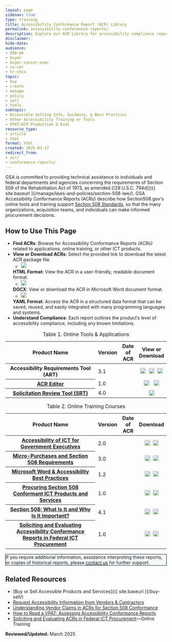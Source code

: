 ```yaml
---
layout: page
sidenav: true
type: training
title: Accessibility Conformance Report (ACR) Library
permalink: accessibility-conformance-reports/
description: Explore our ACR Library for accessibility compliance reports on our ICT tools and online training. Ensure Section 508 compliance for informed procurement and development.
disclaimer: 
hide-date: 
audience: 
- 508-pm
- buyer
- buyer-senior-exec
- co-cor
- hr-chco
topic: 
- buy
- create
- manage
- policy
- sell
- tools
subtopic: 
- Accessible Selling Info, Guidance, & Best Practices
- Other Accessibility Training or Tools
- VPAT/ACR Production & Eval
resource_type: 
- article
- tool
format: html
created: 2025-03-17
redirect_from: 
- acr/
- conformance-reports/
---
```

GSA is committed to providing technical assistance to individuals and federal departments and agencies concerning the requirements of Section 508 of the Rehabilitation Act of 1973, as amended [(29 U.S.C. 794d)]({{ site.baseurl }}/manage/laws-and-policies/section-508-law/). GSA Accessibility Conformance Reports (ACRs) describe how Section508.gov's online tools and training support <a href="https://www.access-board.gov/ict/" target="_blank" class="usa-link--external">Section 508 Standards</a>, so that the many organizations, acquisition teams, and individuals can make informed procurement decisions.

## How to Use This Page

* **Find ACRs**: Browse for Accessibility Conformance Reports (ACRs) related to applications, online training, or other ICT products.
* **View or Download ACRs**: Select the provided link to download the latest ACR package file.
  * <img src="{{ site.baseurl }}/assets/images/icons/doc-symbol-html.png" width="18px" height="18px" class="margin-top-05 margin-bottom-neg-05" alt="">
  **HTML Format**: View the ACR in a user-friendly, readable document format.
  * <img src="{{ site.baseurl }}/assets/images/icons/doc-symbol-doc.png" width="18px" height="18px" class="margin-top-05 margin-bottom-neg-05" alt="">
  **DOCX**: View or download the ACR in Microsoft Word document format.
  * <img src="{{ site.baseurl }}/assets/images/icons/doc-symbol-yaml.png" width="18px" height="18px" class="margin-top-05 margin-bottom-neg-05" alt="">
  **YAML Format**: Access the ACR in a structured data format that can be saved, reused, and easily integrated with many programming languages and systems.
* **Understand Compliance**: Each report outlines the product’s level of accessibility compliance, including any known limitations.

<table id="table-1" class="grid-col-12 usa-table usa-table--borderless striped margin-top-4">
  <caption>Table 1. Online Tools & Applications</caption>
  <thead>
    <tr>
      <th scope="col" style="width:100%">Product Name</th>
      <th scope="col" class="center">Version</th>
      <th scope="col" class="center text-no-wrap">Date of ACR</th>
      <th scope="col" class="center">View or Download</th>
    </tr>
  </thead>
  <tbody>
    <tr>
      <th id="art" scope="row">Accessibility Requirements Tool (ART)</th>
      <td class="center">3.1</td>
      <td class="center"></td>
      <td style="vertical-align: middle; text-align: center;">
        <a href="https://assets.section508.gov/assets/files/acr-library/acr_accessibility-requirements-tool_section508/" aria-label="View ACR for " aria-describedby="art"><img src="{{ site.baseurl }}/assets/images/icons/doc-symbol-html.png" width="18px" height="18px" class="margin-top-05 margin-bottom-neg-05" alt=""></a>&nbsp;
        <a href="https://assets.section508.gov/assets/files/acr_library/acr_accessibility-requirements-tool_section508.docx" aria-label="Download DOCX of ACR for " aria-describedby="art"><img src="{{ site.baseurl }}/assets/images/icons/doc-symbol-doc.png" width="18px" height="18px" class="margin-top-05 margin-bottom-neg-05" alt=""></a>&nbsp;
        <a href="https://assets.section508.gov/assets/files/acr-library/acr_accessibility-requirements-tool_section508.yaml" aria-label="Download YAML ACR for " aria-describedby="art"><img src="{{ site.baseurl }}/assets/images/icons/doc-symbol-yaml.png" width="18px" height="18px" class="margin-top-05 margin-bottom-neg-05" alt=""></a>
      </td>
    </tr>
    <tr>
      <th id="acre" scope="row"><a href="">ACR Editor</a></th>
      <td class="center">1.0</td>
      <td class="center"></td>
      <td style="vertical-align: middle; text-align: center;">
        <a href="https://assets.section508.gov/assets/files/acr-library/gsa-section580gov-acr-art.zip" aria-label="Download ACR for " aria-describedby="art"><img src="{{ site.baseurl }}/assets/images/icons/doc-symbol-doc.png" width="18px" height="18px" class="margin-top-05 margin-bottom-neg-05" alt=""></a> &nbsp; 
        <a href="https://assets.section508.gov/assets/files/acr-library/gsa-section580gov-acr-art.zip" aria-label="Download ACR for " aria-describedby="art"><img src="{{ site.baseurl }}/assets/images/icons/doc-symbol-yaml.png" width="18px" height="18px" class="margin-top-05 margin-bottom-neg-05" alt=""></a>
      </td>
    </tr>
    <tr>
      <th id="srt" scope="row"><a href="">Solicitation Review Tool (SRT)</a></th>
      <td class="center">4.0</td>
      <td class="center"></td>
      <td style="vertical-align: middle; text-align: center;"><a href="https://assets.section508.gov/assets/files/acr-library/gsa-section580gov-acr-srt.zip" aria-label="Download ACR for " aria-describedby="srt"><img src="{{ site.baseurl }}/assets/images/icons/download-green.png" width="18px" height="18px" class="margin-top-05 margin-bottom-neg-05" alt=""></a></td>
    </tr>
  </tbody>
</table>

<table id="table-2" class="grid-col-12 usa-table usa-table--borderless striped margin-top-5">
<caption>Table 2. Online Training Courses</caption>
  <thead>
    <tr>
      <th scope="col" style="width:100%">Product Name</th>
      <th scope="col" class="center">Version</th>
      <th scope="col" class="center text-no-wrap">Date of ACR</th>
      <th scope="col" class="center">Download</th>
    </tr>
  </thead>
  <tbody>
    <tr>
      <th id="ict-exec" scope="row"><a href="https://www.section508.gov/training/online-course/accessible-for-executives/">Accessibility of ICT for Government Executives</a></th>
      <td class="center">2.0</td>
      <td class="center"></td>
      <td style="vertical-align: middle; text-align: center;">
        <a href="https://assets.section508.gov/assets/files/acr_library/acr_accessibility-requirements-tool_section508.docx" aria-label="Download ACR for " aria-describedby="art"><img src="{{ site.baseurl }}/assets/images/icons/doc-symbol-doc.png" width="18px" height="18px" class="margin-top-05 margin-bottom-neg-05" alt=""></a>&nbsp;
        <a href="https://assets.section508.gov/assets/files/acr-library/acr_accessibility-requirements-tool_section508.yaml" aria-label="Download ACR for " aria-describedby="art"><img src="{{ site.baseurl }}/assets/images/icons/doc-symbol-yaml.png" width="18px" height="18px" class="margin-top-05 margin-bottom-neg-05" alt=""></a>
      </td>
    </tr>   
    <tr>
      <th id="micro-purchase" scope="row"><a href="https://www.section508.gov/training/online-course/micro-purchases/">Micro-Purchases and Section 508 Requirements</a></th>
      <td class="center">3.0</td>
      <td class="center"></td>
      <td style="vertical-align: middle; text-align: center;">
        <a href="https://assets.section508.gov/assets/files/acr_library/acr_product-name_section508.docx" aria-label="Download ACR for " aria-describedby="art"><img src="{{ site.baseurl }}/assets/images/icons/doc-symbol-doc.png" width="18px" height="18px" class="margin-top-05 margin-bottom-neg-05" alt=""></a>&nbsp;
        <a href="https://assets.section508.gov/assets/files/acr-library/acr_product-name_section508.yaml" aria-label="Download ACR for " aria-describedby="art"><img src="{{ site.baseurl }}/assets/images/icons/doc-symbol-yaml.png" width="18px" height="18px" class="margin-top-05 margin-bottom-neg-05" alt=""></a>
      </td>
    </tr>
    <tr>
      <th id="ms-word" scope="row"><a href="https://www.section508.gov/training/online-course/ms-word-best-practices/">Microsoft Word & Accessibility Best Practices</a></th>
      <td class="center">1.2</td>
      <td class="center"></td>
      <td style="vertical-align: middle; text-align: center;">
        <a href="https://assets.section508.gov/assets/files/acr_library/acr_product-name_section508.docx" aria-label="Download ACR for " aria-describedby="art"><img src="{{ site.baseurl }}/assets/images/icons/doc-symbol-doc.png" width="18px" height="18px" class="margin-top-05 margin-bottom-neg-05" alt=""></a>&nbsp;
        <a href="https://assets.section508.gov/assets/files/acr-library/acr_product-name_section508.yaml" aria-label="Download ACR for " aria-describedby="art"><img src="{{ site.baseurl }}/assets/images/icons/doc-symbol-yaml.png" width="18px" height="18px" class="margin-top-05 margin-bottom-neg-05" alt=""></a>
      </td>
    </tr>
    <tr>
      <th id="procuring-ict" scope="row"><a href="https://www.section508.gov/training/online-course/procuring-section-508-conformant-ict/">Procuring Section 508 Conformant ICT Products and Services</a></th>
      <td class="center">1.0</td>
      <td class="center"></td>
      <td style="vertical-align: middle; text-align: center;">
        <a href="https://assets.section508.gov/assets/files/acr_library/acr_product-name_section508.docx" aria-label="Download ACR for " aria-describedby="art"><img src="{{ site.baseurl }}/assets/images/icons/doc-symbol-doc.png" width="18px" height="18px" class="margin-top-05 margin-bottom-neg-05" alt=""></a>&nbsp;
        <a href="https://assets.section508.gov/assets/files/acr-library/acr_product-name_section508.yaml" aria-label="Download ACR for " aria-describedby="art"><img src="{{ site.baseurl }}/assets/images/icons/doc-symbol-yaml.png" width="18px" height="18px" class="margin-top-05 margin-bottom-neg-05" alt=""></a>
      </td>
    </tr>
    <tr>
      <th id="508-what-why" scope="row"><a href="https://www.section508.gov/training/online-course/section-508-what-is-it/">Section 508: What Is It and Why Is It Important?</a></th>
      <td class="center">4.1</td>
      <td class="center"></td>
      <td style="vertical-align: middle; text-align: center;">
        <a href="https://assets.section508.gov/assets/files/acr_library/acr_product-name_section508.docx" aria-label="Download ACR for " aria-describedby="art"><img src="{{ site.baseurl }}/assets/images/icons/doc-symbol-doc.png" width="18px" height="18px" class="margin-top-05 margin-bottom-neg-05" alt=""></a>&nbsp;
        <a href="https://assets.section508.gov/assets/files/acr-library/acr_product-name_section508.yaml" aria-label="Download ACR for " aria-describedby="art"><img src="{{ site.baseurl }}/assets/images/icons/doc-symbol-yaml.png" width="18px" height="18px" class="margin-top-05 margin-bottom-neg-05" alt=""></a>
      </td>
    </tr>
    <tr>
      <th id="evaluating-acrs" scope="row"><a href="https://www.section508.gov/training/online-course/soliciting-and-evaluating-acrs/">Soliciting and Evaluating Accessibility Conformance Reports in Federal ICT Procurement</a></th>
      <td class="center">1.0</td>
      <td class="center"></td>
      <td style="vertical-align: middle; text-align: center;">
        <a href="https://assets.section508.gov/assets/files/acr_library/acr_product-name_section508.docx" aria-label="Download ACR for " aria-describedby="art"><img src="{{ site.baseurl }}/assets/images/icons/doc-symbol-doc.png" width="18px" height="18px" class="margin-top-05 margin-bottom-neg-05" alt=""></a>&nbsp;
        <a href="https://assets.section508.gov/assets/files/acr-library/acr_product-name_section508.yaml" aria-label="Download ACR for " aria-describedby="art"><img src="{{ site.baseurl }}/assets/images/icons/doc-symbol-yaml.png" width="18px" height="18px" class="margin-top-05 margin-bottom-neg-05" alt=""></a>
      </td>
    </tr>
    <!--<tr>
      <th id="" scope="row"></th>
      <td class="center"></td>
      <td class="center"></td>
      <td style="vertical-align: middle; text-align: center;">
        <a href="https://assets.section508.gov/assets/files/acr_library/acr_product-name_section508.docx" aria-label="Download ACR for " aria-describedby="art"><img src="{{ site.baseurl }}/assets/images/icons/doc-symbol-doc.png" width="18px" height="18px" class="margin-top-05 margin-bottom-neg-05" alt=""></a>&nbsp;
        <a href="https://assets.section508.gov/assets/files/acr-library/acr_product-name_section508.yaml" aria-label="Download ACR for " aria-describedby="art"><img src="{{ site.baseurl }}/assets/images/icons/doc-symbol-yaml.png" width="18px" height="18px" class="margin-top-05 margin-bottom-neg-05" alt=""></a>
      </td>
    </tr>--> 
  </tbody>
</table>

<div class="grid-col-12 border-base radius-lg padding-1" style="border: 1px solid black; background-color: #f5f9fc;">
  If you require additional information, assistance interpreting these reports, or copies of historical reports, please <a href="{{ site.baseurl }}/contact-us/">contact us</a> for further support.
</div>

## Related Resources
  * [Buy or Sell Accessible Products and Services]({{ site.baseurl }}/buy-sell/)
  * [Request Accessibility Information from Vendors & Contractors](https://www.section508.gov/buy/request-accessibility-information/)
  * [Understanding Vendor Claims in ACRs for Section 508 Conformance](https://www.section508.gov/buy/understand-claims/) 
  * <a href="https://mw19.mwconf.org/paper/how-to-read-a-vpat-assessing-accessibility-conformance-reports/" target="_blank" class="usa-link--external">How to Read a VPAT: Assessing Accessibility Conformance Reports</a>
  * [Soliciting and Evaluating ACRs in Federal ICT Procurement](https://www.section508.gov/training/online-course/soliciting-and-evaluating-acrs/)—Online Training

**Reviewed/Updated:** March 2025
